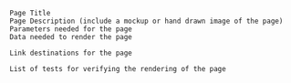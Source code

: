 
    Page Title
    Page Description (include a mockup or hand drawn image of the page)
    Parameters needed for the page
    Data needed to render the page

    Link destinations for the page

    List of tests for verifying the rendering of the page
